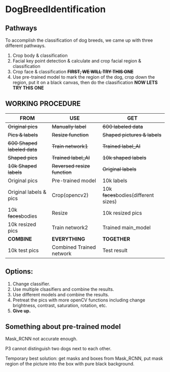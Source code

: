 # DogBreedIdentification

## Pathways
To accomplish the classification of dog breeds, we came up with three different pathways.
1. Crop body & classification
2. Facial key point detection & calculate and crop facial region & classification 
3. Crop face & classification **~~FIRST, WE WILL TRY THIS ONE~~**
4. Use pre-trained model to mark the region of the dog, crop down the region, put it on a black canvas, then do the claasification **NOW LETS TRY THIS ONE**

##									WORKING PROCEDURE								
|FROM						|USE 						|GET 						|
|---------------------------|---------------------------|---------------------------|
|~~Original pics~~			|~~Manually label~~			|~~600 labeled data~~		|
|~~Pics & labels~~			|~~Resize function~~		|~~Shaped pictures & labels~~|
|~~600 Shaped labeled data~~|~~Train network1~~			|~~Trained label_AI~~		|
|~~Shaped pics~~ 			|~~Trained label_AI~~		|~~10k shaped labels~~		|
|~~10k Shaped labels~~		|~~Reversed resize function~~|~~Original labels~~		|
|Original pics				|Pre-trained model			|10k labels					|
|Original labels & pics 	|Crop(opencv2)				|10k ~~faces~~bodies(different sizes)|
|10k ~~faces~~bodies 		|Resize 					|10k resized pics 			|
|10k resized pics 			|Train network2				|Trained main_model			|
|**COMBINE** 				|**EVERYTHING**				|**TOGETHER**				|
|10k test pics 				|Combined Trained network 	|Test result 				|


## Options:
1. Change classifier.
2. Use multiple clsasifiers and combine the results.
3. Use different models and combine the results.
4. Pretreat the pics with more openCV functions including change brightness, contrast, saturation, rotation, etc.
5. **Give up.**

## Something about pre-trained model
Mask_RCNN not accurate enough.

P3 cannot distinguish two dogs next to each other.

Temporary best solution: get masks and boxes from Mask_RCNN, put mask region of the picture into the box with pure black background.
